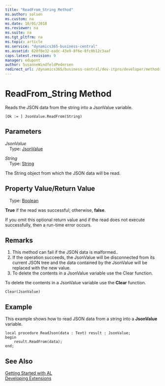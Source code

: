 ```yaml
---
title: "ReadFrom_String Method"
ms.author: solsen
ms.custom: na
ms.date: 10/01/2018
ms.reviewer: na
ms.suite: na
ms.tgt_pltfrm: na
ms.topic: article
ms.service: "dynamics365-business-central"
ms.assetid: 620f0e32-eadc-43e9-8f6e-8fc0b12c3aaf
caps.latest.revision: 9
manager: edupont
author: SusanneWindfeldPedersen
redirect_url: /dynamics365/business-central/dev-itpro/developer/methods-auto/library
---
```

<!--This topic is deprected, see redirection URL-->

 

# ReadFrom_String Method

Reads the JSON data from the string into a JsonValue variable.

```
[Ok := ] JsonValue.ReadFrom(String)
```

## Parameters
*JsonValue*  
&emsp;Type: [JsonValue](jsonvalue-class.md)

*String*  
&emsp;Type: [String](../datatypes/devenv-text-data-type.md)

The String object from which the JSON data will be read.

## Property Value/Return Value
&emsp;Type: [Boolean](../datatypes/devenv-boolean-data-type.md)

**True** if the read was successful; otherwise, **false**.

If you omit this optional return value and if the read does not execute successfully, then a run-time error occurs.

## Remarks
1. This method can fail if the JSON data is malformed..
2. If the operation succeeds, the JsonValue will be disconnected from its current JSON tree and the data contained by the JsonValue will be replaced with the new value.
3. To delete the contents in a JsonValue variable use the Clear function.

To delete the contents in a JsonValue variable use the **Clear** function.

```
Clear(JsonValue)
```

## Example
This example shows how to read JSON data from a string into a **JsonValue** variable.

```
local procedure ReadJson(data : Text) result : JsonValue;
begin
    result.ReadFrom(data);    
end;

```

## See Also
[Getting Started with AL](../devenv-get-started.md)  
[Developing Extensions](../devenv-dev-overview.md)
